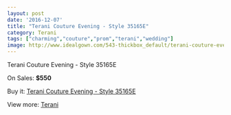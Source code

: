 ```yaml
---
layout: post
date: '2016-12-07'
title: "Terani Couture Evening - Style 35165E"
category: Terani
tags: ["charming","couture","prom","terani","wedding"]
image: http://www.idealgown.com/543-thickbox_default/terani-couture-evening-style-35165e.jpg
---
```

Terani Couture Evening - Style 35165E

On Sales: **$550**
<a href="https://www.idealgown.com/en/terani/207-terani-couture-evening-style-35165e.html"><amp-img layout="responsive" width="600" height="600" src="//www.idealgown.com/543-thickbox_default/terani-couture-evening-style-35165e.jpg" alt="Terani Couture Evening - Style 35165E 0" /></a>
<a href="https://www.idealgown.com/en/terani/207-terani-couture-evening-style-35165e.html"><amp-img layout="responsive" width="600" height="600" src="//www.idealgown.com/544-thickbox_default/terani-couture-evening-style-35165e.jpg" alt="Terani Couture Evening - Style 35165E 1" /></a>

Buy it: [Terani Couture Evening - Style 35165E](https://www.idealgown.com/en/terani/207-terani-couture-evening-style-35165e.html "Terani Couture Evening - Style 35165E")

View more: [Terani](https://www.idealgown.com/en/4-terani "Terani")
